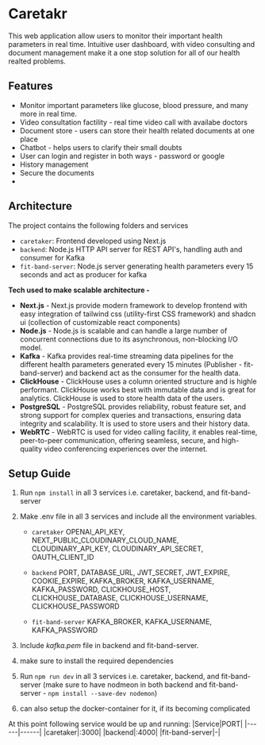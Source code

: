# Caretakr
This web application allow users to monitor their important health parameters in real time. Intuitive user dashboard, with video consulting and document management make it a one stop solution for all of our health realted problems. 

## Features
- Monitor important parameters like glucose, blood pressure, and many more in real time.
- Video consultation factility - real time video call with availabe doctors
- Document store - users can store their health related documents at one place
- Chatbot - helps users to clarify their small doubts
- User can login and register in both ways - password or google
- History management
- Secure the documents
- 

## Architecture
The project contains the following folders and services
- ```caretaker```: Frontend developed using Next.js
- ```backend```: Node.js HTTP API server for REST API's, handling auth and consumer for Kafka
- ```fit-band-server```: Node.js server generating health parameters every 15 seconds and act as producer for kafka

  
**Tech used to make scalable architecture -**
- **Next.js** - Next.js provide modern framework to develop frontend with easy integration of tailwind css (utility-first CSS framework) and shadcn ui (collection of customizable react components)
- **Node.js** - Node.js is scalable and can handle a large number of concurrent connections due to its asynchronous, non-blocking I/O model.
- **Kafka** - Kafka provides real-time streaming data pipelines for the different health parameters generated every 15 minutes (Publisher - fit-band-server) and backend act as the consumer for the health data.
- **ClickHouse** - ClickHouse uses a column oriented structure and is highle performant. ClickHouse works best with immutable data and is great for analytics. ClickHouse is used to store health data of the users.
- **PostgreSQL** - PostgreSQL provides reliability, robust feature set, and strong support for complex queries and transactions, ensuring data integrity and scalability. It is used to store users and their history data.
- **WebRTC** - WebRTC is used for video calling facility, it enables real-time, peer-to-peer communication, offering seamless, secure, and high-quality video conferencing experiences over the internet.



## Setup Guide
1. Run ```npm install``` in all 3 services i.e. caretaker, backend, and fit-band-server
2. Make .env file in all 3 services and include all the environment variables.
    - ```caretaker``` OPENAI_API_KEY, NEXT_PUBLIC_CLOUDINARY_CLOUD_NAME, CLOUDINARY_API_KEY, CLOUDINARY_API_SECRET, OAUTH_CLIENT_ID

    - ```backend``` PORT, DATABASE_URL, JWT_SECRET, JWT_EXPIRE, COOKIE_EXPIRE, KAFKA_BROKER, KAFKA_USERNAME, KAFKA_PASSWORD, CLICKHOUSE_HOST, CLICKHOUSE_DATABASE, CLICKHOUSE_USERNAME, CLICKHOUSE_PASSWORD

    - ```fit-band-server``` KAFKA_BROKER, KAFKA_USERNAME, KAFKA_PASSWORD 

3. Include *kafka.pem* file in backend and fit-band-server.
4. make sure to install the required dependencies
6. Run ```npm run dev``` in all 3 services i.e. caretaker, backend, and fit-band-server (make sure to have nodmeon in both backend and fit-band-server - ```npm install --save-dev nodemon```)
7. can also setup the docker-container for it, if its becoming complicated

At this point following service would be up and running: 
|Service|PORT|
|------|------|
|caretaker|:3000|
|backend|:4000|
|fit-band-server|-|



